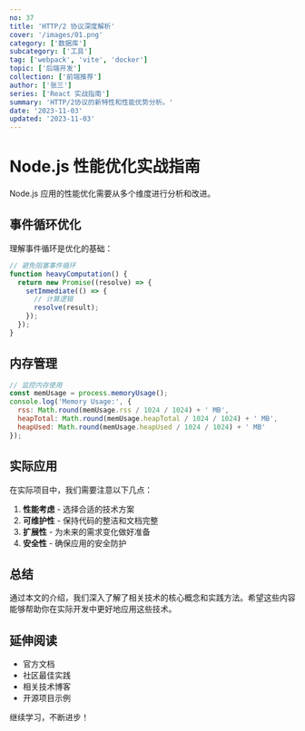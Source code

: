 ```yaml
---
no: 37
title: 'HTTP/2 协议深度解析'
cover: '/images/01.png'
category: ['数据库']
subcategory: ['工具']
tag: ['webpack', 'vite', 'docker']
topic: ['后端开发']
collection: ['前端推荐']
author: ['张三']
series: ['React 实战指南']
summary: 'HTTP/2协议的新特性和性能优势分析。'
date: '2023-11-03'
updated: '2023-11-03'
---
```


# Node.js 性能优化实战指南

Node.js 应用的性能优化需要从多个维度进行分析和改进。

## 事件循环优化

理解事件循环是优化的基础：

```javascript
// 避免阻塞事件循环
function heavyComputation() {
  return new Promise((resolve) => {
    setImmediate(() => {
      // 计算逻辑
      resolve(result);
    });
  });
}
```

## 内存管理

```javascript
// 监控内存使用
const memUsage = process.memoryUsage();
console.log('Memory Usage:', {
  rss: Math.round(memUsage.rss / 1024 / 1024) + ' MB',
  heapTotal: Math.round(memUsage.heapTotal / 1024 / 1024) + ' MB',
  heapUsed: Math.round(memUsage.heapUsed / 1024 / 1024) + ' MB'
});
```

## 实际应用

在实际项目中，我们需要注意以下几点：

1. **性能考虑** - 选择合适的技术方案
2. **可维护性** - 保持代码的整洁和文档完整
3. **扩展性** - 为未来的需求变化做好准备
4. **安全性** - 确保应用的安全防护

## 总结

通过本文的介绍，我们深入了解了相关技术的核心概念和实践方法。希望这些内容能够帮助你在实际开发中更好地应用这些技术。

## 延伸阅读

- 官方文档
- 社区最佳实践
- 相关技术博客
- 开源项目示例

继续学习，不断进步！
